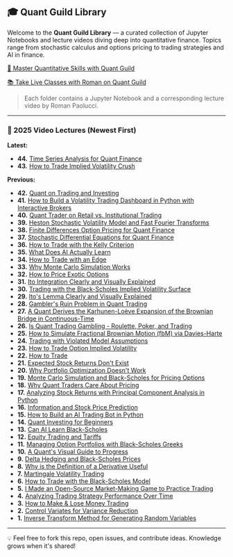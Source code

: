 ## 🎓 Quant Guild Library

Welcome to the **Quant Guild Library** — a curated collection of Jupyter Notebooks and lecture videos diving deep into quantitative finance. Topics range from stochastic calculus and options pricing to trading strategies and AI in finance.

[🚀 Master Quantitative Skills with Quant Guild](https://quantguild.com)

[📚 Take Live Classes with Roman on Quant Guild](https://quantguild.com/live-classes)

> Each folder contains a Jupyter Notebook and a corresponding lecture video by Roman Paolucci.

---

### 📅 2025 Video Lectures (Newest First)

**Latest:**
- **44.** [Time Series Analysis for Quant Finance](https://youtu.be/JwqjuUnR8OY)
- **43.** [How to Trade Implied Volatility Crush](https://youtu.be/jM7Zd6GU86Q)

**Previous:**
- **42.** [Quant on Trading and Investing](https://youtu.be/CKXp_sMwPuY)
- **41.** [How to Build a Volatility Trading Dashboard in Python with Interactive Brokers](https://youtu.be/19-rFVgJVkg)
- **40.** [Quant Trader on Retail vs. Institutional Trading](https://youtu.be/j1XAcdEHzbU)
- **39.** [Heston Stochastic Volatility Model and Fast Fourier Transforms](https://youtu.be/2-oAlnZV6hA)
- **38.** [Finite Differences Option Pricing for Quant Finance](https://youtu.be/uzbveN8n34U)
- **37.** [Stochastic Differential Equations for Quant Finance](https://youtu.be/qDAeSC40ZJE)
- **36.** [How to Trade with the Kelly Criterion](https://youtu.be/7tvW3NvRnPk)
- **35.** [What Does AI Actually Learn](https://youtu.be/tX7b2KT63WQ)
- **34.** [How to Trade with an Edge](https://youtu.be/NlqpDB2BhxE)
- **33.** [Why Monte Carlo Simulation Works](https://youtu.be/-4sf43SLL3A)
- **32.** [How to Price Exotic Options](https://youtu.be/hsot26myYYM)
- **31.** [Ito Integration Clearly and Visually Explained](https://youtu.be/dUvZ8m3QpeI)
- **30.** [Trading with the Black-Scholes Implied Volatility Surface](https://youtu.be/YH0tWpBaKGs)
- **29.** [Ito's Lemma Clearly and Visually Explained](https://youtu.be/TgBzqdN24fo)
- **28.** [Gambler's Ruin Problem in Quant Trading](https://youtu.be/YNvhjSr_nz0)
- **27.** [A Quant Derives the Karhunen-Loève Expansion of the Brownian Bridge in Continuous-Time](https://youtu.be/Nm0XXPhpEx8)  
- **26.** [Is Quant Trading Gambling - Roulette, Poker, and Trading](https://youtu.be/fI3UHYD389g)  
- **25.** [How to Simulate Fractional Brownian Motion (fbM) via Davies-Harte](https://youtu.be/qQYgbIYz9i0)  
- **24.** [Trading with Violated Model Assumptions](https://youtu.be/2ezWtM8J_os)  
- **23.** [How to Trade Option Implied Volatility](https://youtu.be/kqJd3YQAvL4)  
- **22.** [How to Trade](https://youtu.be/7tIeyZIn0T4)  
- **21.** [Expected Stock Returns Don't Exist](https://youtu.be/tHEOQ4Wq5KU)  
- **20.** [Why Portfolio Optimization Doesn't Work](https://youtu.be/32EAVUHVZHg)  
- **19.** [Monte Carlo Simulation and Black-Scholes for Pricing Options](https://youtu.be/VIE7uiRB1vE)  
- **18.** [Why Quant Traders Care About Pricing](https://youtu.be/HrwZy_z2Vr8)  
- **17.** [Analyzing Stock Returns with Principal Component Analysis in Python](https://youtu.be/CyCy1LGtk4Q)  
- **16.** [Information and Stock Price Prediction](https://youtu.be/Ao9InJohtpY)  
- **15.** [How to Build an AI Trading Bot in Python](https://youtu.be/ZkRcdlCcP-Y)  
- **14.** [Quant Investing for Beginners](https://youtu.be/fE90eCbLxrA)  
- **13.** [Can AI Learn Black-Scholes](https://youtu.be/36ybUnnD7wY)  
- **12.** [Equity Trading and Tariffs](https://youtu.be/N7Pxt3DcRAo)  
- **11.** [Managing Option Portfolios with Black-Scholes Greeks](https://youtu.be/K9BaFjVQYiE)  
- **10.** [A Quant's Visual Guide to Progress](https://youtu.be/M2ewY6sJDLg)  
- **9.** [Delta Hedging and Black-Scholes Prices](https://youtu.be/C5r3C07WgMo)  
- **8.** [Why is the Definition of a Derivative Useful](https://youtu.be/ghu_8XFAj2k)  
- **7.** [Martingale Volatility Trading](https://youtu.be/QB_0sN7Uowk)  
- **6.** [How to Trade with the Black-Scholes Model](https://youtu.be/ZoWvYpn5eqI)  
- **5.** [I Made an Open-Source Market-Making Game to Practice Trading](https://youtu.be/3KYJlI36Omc)  
- **4.** [Analyzing Trading Strategy Performance Over Time](https://youtu.be/qbKSHYXz_k4)  
- **3.** [How to Make & Lose Money Trading](https://youtu.be/EYeu6LkTKDY)  
- **2.** [Control Variates for Variance Reduction](https://youtu.be/q_oDJF14qD8)  
- **1.** [Inverse Transform Method for Generating Random Variables](https://youtu.be/x_O0nCtzEoY)  

---

💡 Feel free to fork this repo, open issues, and contribute ideas. Knowledge grows when it's shared!
